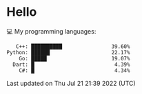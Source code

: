 # Hello

💻 My programming languages:

```
   C++: ██████████                39.60%
Python: ██████                    22.17%
    Go: █████                     19.07%
  Dart: █                          4.39%
    C#: █                          4.34%
```

Last updated on Thu Jul 21 21:39 2022 (UTC)

